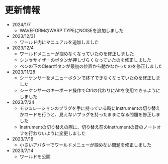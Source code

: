 # 更新情報

* 2024/1/7
    * WAVEFORMのWARP TYPEにNOISEを追加しました
* 2023/12/31
    * ワールド内にマニュアルを追加しました
* 2023/12/4
    * ワールドメニューが掴めなくなっていたのを修正しました
    * シンセサイザーのボタンが押しづらくなっていたのを修正しました
    * ペンの下のClearボタンが最初の位置から動かなかったのを修正しました
* 2023/11/28
    * シーケンサーをメニューボタンで終了できなくなっていたのを修正しました
    * シーケンサーのキーボード操作でCtrlの代わりにAltを使用できるようにしました
* 2023/7/24
    * モジュレーションのプラグを手に持っている時にInstrumentの切り替えかロードを行うと、見えないプラグを持ったままになる問題を修正しました
    * Instrumentの切り替えの際に、切り替え前のInstrumentの音のノートオフを行わないように変更しました
* 2023/7/16
    * 小さいアバターでワールドメニューが掴めない問題を修正しました
* 2023/7/14
    * ワールドを公開
